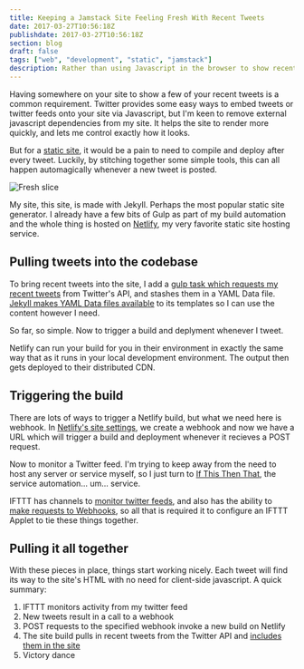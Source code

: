 ```yaml
---
title: Keeping a Jamstack Site Feeling Fresh With Recent Tweets
date: 2017-03-27T10:56:18Z
publishdate: 2017-03-27T10:56:18Z
section: blog
draft: false
tags: ["web", "development", "static", "jamstack"]
description: Rather than using Javascript in the browser to show recent tweets, I'd rather remove that dependency and bake the tweets into the HTML. A few simple tools can automate that and keep a site fresh.
---
```


Having somewhere on your site to show a few of your recent tweets is a common requirement. Twitter provides some easy ways to embed tweets or twitter feeds onto your site via Javascript, but I'm keen to remove external javascript dependencies from my site. It helps the site to render more quickly, and lets me control exactly how it looks.

But for a [static site](https://www.jamstack.org), it would be a pain to need to compile and deploy after every tweet. Luckily, by stitching together some simple tools, this can all happen automagically whenever a new tweet is posted.

![Fresh slice](/images/kiwi-slice.jpg "Keeping things fresh")

<!--more-->

My site, this site, is made with Jekyll. Perhaps the most popular static site generator. I already have a few bits of Gulp as part of my build automation and the whole thing is hosted on [Netlify](https://www.netlify.com), my very favorite static site hosting service.


## Pulling tweets into the codebase

To bring recent tweets into the site, I add a [gulp task which requests my recent tweets](https://github.com/philhawksworth/hawksworx.com/blob/f5ece4ed3d06a3caae75978155e7f091c965cfaa/gulpfile.js#L168-L206) from Twitter's API, and stashes them in a YAML Data file. [Jekyll makes YAML Data files available](https://jekyllrb.com/docs/datafiles/) to its templates so I can use the content however I need.

So far, so simple. Now to trigger a build and deplyment whenever I tweet.

Netlify can run your build for you in their environment in exactly the same way that as it runs in your local development environment. The output then gets deployed to their distributed CDN.


## Triggering the build

There are lots of ways to trigger a Netlify build, but what we need here is webhook. In [Netlify's site settings](https://www.netlify.com/docs/webhooks/#incoming-webhooks), we create a webhook and now we have a URL which will trigger a build and deployment whenever it recieves a POST request.

Now to monitor a Twitter feed. I'm trying to keep away from the need to host any server or service myself, so I just turn to [If This Then That](https://ifttt.com), the service automation... um... service.

IFTTT has channels to [monitor twitter feeds](https://ifttt.com/twitter), and also has the ability to [make requests to Webhooks](https://ifttt.com/maker_webhooks), so all that is required it to configure an IFTTT Applet to tie these things together.


## Pulling it all together

With these pieces in place, things start working nicely. Each tweet will find its way to the site's HTML with no need for client-side javascript. A quick summary:

1. IFTTT monitors activity from my twitter feed
2. New tweets result in a call to a webhook
3. POST requests to the specified webhook invoke a new build on Netlify
4. The site build pulls in recent tweets from the Twitter API and [includes them in the site](#footer)
5. Victory dance

